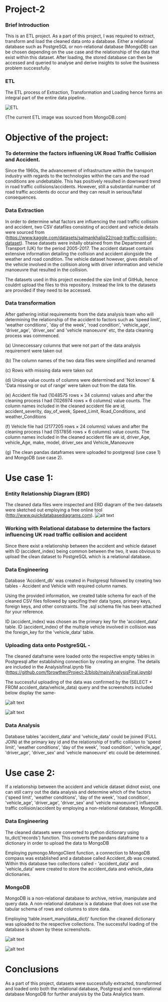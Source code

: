 # Project-2

### Brief Introduction
This is an ETL project. As a part of this project, I was required to extract, transform and load the cleaned data onto a database. Either a relational database such as PostgreSQL or non-relational database (MongoDB) can be chosen depending on the use case and the relationship of the data that exist within this dataset. After loading, the stored database can then be accessed and queried to analyse and derive insights to solve the business problem successfully. 

### ETL
The ETL process of Extraction, Transformation and Loading hence forms an integral part of the entire data pipeline.

![ETL](https://webassets.mongodb.com/_com_assets/cms/ETL_Visual-sa656kl6df.png)

(The current ETL image was sourced from MongoDB.com)



# Objective of the project: 
### To determine the factors influening UK Road Traffic Collision and Accident. 
Since the 1960s, the advancement of infrastructure within the transport industry with regards to the technologies within the cars and the road conditions are undebatable. This has positively resulted in downward trend in road traffic collisions/accidents. However, still a substantial number of road traffic accidents do occur and they can result in serious/fatal consequences. 

### Data Extraction
In order to determine what factors are influencing the road traffic collision and accident, two CSV datafiles consisting of accident and vehicle details were sourced from (https://www.kaggle.com/datasets/salmankhaliq22/road-traffic-collision-dataset). These datasets were initally obtained from the Department of Transport (UK) for the period 2005-2017.  The accident dataset contains extensive information detailing the collision and accident alongside the weather and road condition. The vehicle dataset however, gives details of the vehicle involved in the collision along with driver information and vehicle manoeuvre that resulted in the collision.

The datasets used in this project exceeded the size limit of GitHub, hence couldnt upload the files to this repository. Instead the link to the datasets are provided if they need to be accessed.

### Data transformation
After gathering initial requirements from the data analysis team who will determining the relationship of the accident to factors such as 'speed limit', 'weather conditions', 'day of the week', 'road condition', 'vehicle_age', 'driver_age', 'driver_sex' and 'vehicle manoeuvre' etc, the data cleaning process was commenced.

   (a) Unneccessary columns that were not part of the data analysis requirement were taken out
   
   (b) The column names of the two data files were simplified and renamed 
   
   (c) Rows with missing data were taken out
   
   (d) Unique value counts of columns were determined and 'Not known' & 'Data missing or out of range' were taken out from the data file.
   
   (e) Accident file had (1048575 rows × 34 columns) values and after the cleaning process I had (1026974 rows × 6 columns) value counts.
       The column names included in the cleaned accident file are id, accident_severity, day_of_week, Speed_Limit, Road_Conditions, and weather_Conditions
       
   (f) Vehicle file had (2177205 rows × 24 columns) values and after the cleaning process I had (1517856 rows × 6 columns) value counts.
       The column names included in the cleaned accident file are id, driver_Age, vehicle_Age, make, model, driver_sex and Vehicle_Manoeuvre
       
   (g) The clean pandas dataframes were uploaded to postgresql (use case 1) and MongoDB (use case 2).
   

# Use case 1: 
### Entity Relationship Diagram (ERD)
The cleaned data files were inspected and ERD diagram of the two datasets were sketched out employing a free online tool (http://www.quickdatabasediagrams.com). 
![alt text](https://github.com/fbrowther/Project-2/blob/main/ERD%20diagram.png)

### Working with Relational database to determine the factors influencing UK road traffic collision and accident
Since there exist a relationship between the accident and vehicle dataset with ID (accident_index) being common between the two, it was obvious to upload 
the clean dataset to PostgreSQL which is a relational database. 

### Data Engineering 
Database 'Accident_db' was created in Postgresql followed by creating two tables - Accident and Vehicle with required column names. 

Using the provided information, we created table schema for each of the cleaned CSV files followed by specifing their data types, primary keys, foreign keys, and other constraints. The .sql schema file has been attached for your reference. 

ID (accident_index) was chosen as the primary key for the 'accident_data' table. 
ID (accident_index) of the multiple vehicle involved in collision was the foreign_key for the 'vehicle_data' table.


### Uploading data onto PostgreSQL - 
The cleaned dataframe were loaded onto the respective empty tables in Postgresql after establishing connection by creating an engine. The details are included in the Analysisfinal.ipynb file (https://github.com/fbrowther/Project-2/blob/main/AnalysisFinal.ipynb) 

The successful uploading of the data was confirmed by the (SELECT * FROM accident_data/vehicle_data) query and the screenshots included below display the same-

![alt text](https://github.com/fbrowther/Project-2/blob/main/Postgresql%20/accident_data.png)

![alt text](https://github.com/fbrowther/Project-2/blob/main/Postgresql%20/vehicle_data.png)

### Data Analysis
Database tables 'accident_data' and 'vehicle_data' could be joined (FULL JOIN) at the primary key id and the relationship of traffic collision to 'speed limit', 'weather conditions', 'day of the week', 'road condition', 'vehicle_age', 'driver_age', 'driver_sex' and 'vehicle manoeuvre' etc could be determined.

# Use case 2: 
If a relationship between the accident and vehicle dataset didnot exist, one can still carry out the data analysis and determine which of the factors ('speed limit', 'weather conditions', 'day of the week', 'road condition', 'vehicle_age', 'driver_age', 'driver_sex' and 'vehicle manoeuvre') influence traffic collision/accident by employing a non-relational database, MongoDB.

### Data Engineering 
The cleaned datasets were converted to python dictionary using to_dict('records') function. This converts the pandans dataframe to a dictionary in order to upload the data to MongoDB

Employing pymongo.MongoClient function, a connection to MongoDB compass was established and a database called Accident_db was created. Within this database two collections called - 'accident_data' and 'vehicle_data' were created to store the accident_data and vehicle_data dictionaries.

### MongoDB
MongoDB is a non-relational database to archive, retrive, manipulate and query data. A non-relational database is a database that does not use the tabular schema of rows and columns to store data. 

Employing 'table.insert_many(data_dict)' function the cleaned dictionary was uploaded to the respective collections. The successful loading of the database is shown by these screenshots.


![alt text](https://github.com/fbrowther/Project-2/blob/main/Mongodb/accident_data.png)

![alt text](https://github.com/fbrowther/Project-2/blob/main/Mongodb/vehicle_data.png)

# Conclusions
As a part of this project, datasets were successfully extracted, transformed and loaded onto both the relational database, Postgresql and non-relational database MongoDB for further analysis by the Data Analytics team. 



